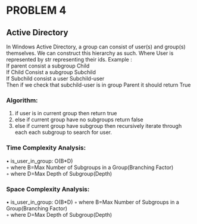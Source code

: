 # PROBLEM 4
## Active Directory
In Windows Active Directory, a group can consist of user(s) and group(s) themselves. 
We can construct this hierarchy as such. Where User is represented by str representing their ids. 
Example :
<br>If parent consist a subgroup Child
<br>If Child Consist a subgroup Subchild
<br>If Subchild consist a user Subchild-user
<br>Then if we check that subchild-user is in group Parent it should return True
<br>
### Algorithm:
1. if user is in current group then return true
2. else if current group have no subgroups return false
3. else if current group have subgroup then recursively iterate through each each subgroup to
search for user.


### Time Complexity Analysis:
• is_user_in_group: O(B*D)<br>
◦ where B=Max Number of Subgroups in a Group(Branching Factor)<br>
◦ where D=Max Depth of Subgroup(Depth)<br>


### Space Complexity Analysis:
• is_user_in_group: O(B*D)
◦ where B=Max Number of Subgroups in a Group(Branching Factor)<br>
◦ where D=Max Depth of Subgroup(Depth)<br>
